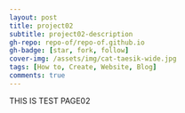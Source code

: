 ```yaml
---
layout: post
title: project02
subtitle: project02-description
gh-repo: repo-of/repo-of.github.io
gh-badge: [star, fork, follow]
cover-img: /assets/img/cat-taesik-wide.jpg
tags: [How to, Create, Website, Blog]
comments: true
---
```


THIS IS TEST PAGE02
